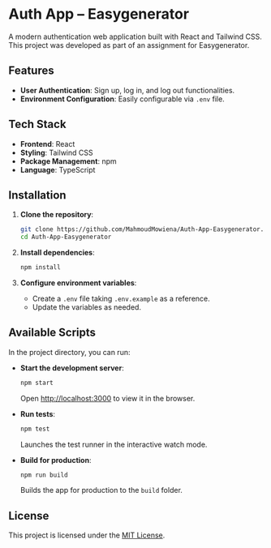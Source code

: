 # Auth App – Easygenerator

A modern authentication web application built with React and Tailwind CSS. This project was developed as part of an assignment for Easygenerator.

## Features

- **User Authentication**: Sign up, log in, and log out functionalities.
- **Environment Configuration**: Easily configurable via `.env` file.

## Tech Stack

- **Frontend**: React
- **Styling**: Tailwind CSS
- **Package Management**: npm
- **Language**: TypeScript

## Installation

1. **Clone the repository**:

   ```bash
   git clone https://github.com/MahmoudMowiena/Auth-App-Easygenerator.git
   cd Auth-App-Easygenerator
   ```

2. **Install dependencies**:

   ```bash
   npm install
   ```

3. **Configure environment variables**:

   - Create a `.env` file taking `.env.example` as a reference.
   - Update the variables as needed.

## Available Scripts

In the project directory, you can run:

- **Start the development server**:

  ```bash
  npm start
  ```

  Open [http://localhost:3000](http://localhost:3000) to view it in the browser.

- **Run tests**:

  ```bash
  npm test
  ```

  Launches the test runner in the interactive watch mode.

- **Build for production**:

  ```bash
  npm run build
  ```

  Builds the app for production to the `build` folder.


## License

This project is licensed under the [MIT License](LICENSE).
